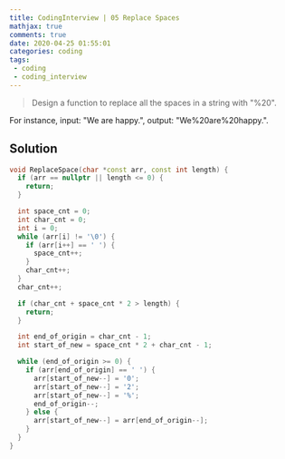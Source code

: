 ```yaml
---
title: CodingInterview | 05 Replace Spaces
mathjax: true
comments: true
date: 2020-04-25 01:55:01
categories: coding
tags:
 - coding
 - coding_interview
---
```


> Design a function to replace all the spaces in a string with "%20".

For instance, input: "We are happy.", output: "We%20are%20happy.".
<!-- more -->
## Solution
```C++
void ReplaceSpace(char *const arr, const int length) {
  if (arr == nullptr || length <= 0) {
    return;
  }

  int space_cnt = 0;
  int char_cnt = 0;
  int i = 0;
  while (arr[i] != '\0') {
    if (arr[i++] == ' ') {
      space_cnt++;
    }
    char_cnt++;
  }
  char_cnt++;

  if (char_cnt + space_cnt * 2 > length) {
    return;
  }

  int end_of_origin = char_cnt - 1;
  int start_of_new = space_cnt * 2 + char_cnt - 1;

  while (end_of_origin >= 0) {
    if (arr[end_of_origin] == ' ') {
      arr[start_of_new--] = '0';
      arr[start_of_new--] = '2';
      arr[start_of_new--] = '%';
      end_of_origin--;
    } else {
      arr[start_of_new--] = arr[end_of_origin--];
    }
  }
}
```
